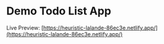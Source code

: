 # Demo Todo List App

Live Preview: [https://heuristic-lalande-86ec3e.netlify.app/](https://heuristic-lalande-86ec3e.netlify.app/)